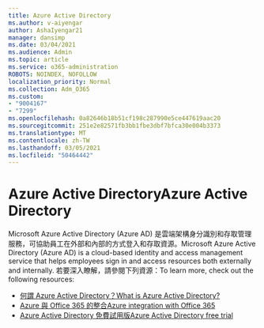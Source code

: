 ```yaml
---
title: Azure Active Directory
ms.author: v-aiyengar
author: AshaIyengar21
manager: dansimp
ms.date: 03/04/2021
ms.audience: Admin
ms.topic: article
ms.service: o365-administration
ROBOTS: NOINDEX, NOFOLLOW
localization_priority: Normal
ms.collection: Adm_O365
ms.custom:
- "9004167"
- "7299"
ms.openlocfilehash: 0a82646b18b51cf198c287990e5ce447619aac20
ms.sourcegitcommit: 251e2e82571fb3bb1fbe3dbf7bfca30e004b3373
ms.translationtype: MT
ms.contentlocale: zh-TW
ms.lasthandoff: 03/05/2021
ms.locfileid: "50464442"
---
```

# <a name="azure-active-directory"></a><span data-ttu-id="b89cf-102">Azure Active Directory</span><span class="sxs-lookup"><span data-stu-id="b89cf-102">Azure Active Directory</span></span>

<span data-ttu-id="b89cf-103">Microsoft Azure Active Directory (Azure AD) 是雲端架構身分識別和存取管理服務，可協助員工在外部和內部的方式登入和存取資源。</span><span class="sxs-lookup"><span data-stu-id="b89cf-103">Microsoft Azure Active Directory (Azure AD) is a cloud-based identity and access management service that helps employees sign in and access resources both externally and internally.</span></span> <span data-ttu-id="b89cf-104">若要深入瞭解，請參閱下列資源：</span><span class="sxs-lookup"><span data-stu-id="b89cf-104">To learn more, check out the following resources:</span></span>

- [<span data-ttu-id="b89cf-105">何謂 Azure Active Directory？</span><span class="sxs-lookup"><span data-stu-id="b89cf-105">What is Azure Active Directory?</span></span>](https://go.microsoft.com/fwlink/?linkid=2081145)
- [<span data-ttu-id="b89cf-106">Azure 與 Office 365 的整合</span><span class="sxs-lookup"><span data-stu-id="b89cf-106">Azure integration with Office 365</span></span>](https://go.microsoft.com/fwlink/?linkid=2081218)
- [<span data-ttu-id="b89cf-107">Azure Active Directory 免費試用版</span><span class="sxs-lookup"><span data-stu-id="b89cf-107">Azure Active Directory free trial</span></span>](https://go.microsoft.com/fwlink/?linkid=2081144)

